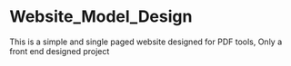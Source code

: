 # Website_Model_Design
This is a simple and single paged website designed for PDF tools, Only a front end designed project
